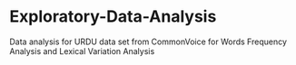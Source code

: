 # Exploratory-Data-Analysis
Data analysis for URDU data set from CommonVoice for Words Frequency Analysis and Lexical Variation Analysis
